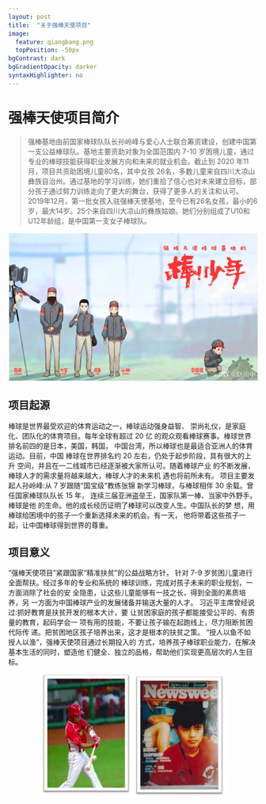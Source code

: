 ```yaml
---
layout: post
title:  "关于强棒天使项目"
image:
  feature: qiangbang.png
  topPosition: -50px
bgContrast: dark
bgGradientOpacity: darker
syntaxHighlighter: no
---
```

<!-- Source: [Wikipedia](https://en.wikipedia.org/wiki/Mickey_Mouse) -->

# 强棒天使项目简介

>强棒基地由前国家棒球队队长孙岭峰与爱心人士联合筹资建设，创建中国第一支公益棒球队。基地主要资助对象为全国范围内 7-10 岁困境儿童，通过专业的棒球技能获得职业发展方向和未来的就业机会。截止到 2020 年11月，项目共资助困境儿童80名，其中女孩 26名，多数儿童来自四川大凉山彝族自治州。通过基地的学习训练，她们重拾了信心也对未来建立目标，部分孩子通过努力训练走向了更大的舞台，获得了更多人的关注和认可。
2019年12月，第一批女孩入驻强棒天使基地，至今已有26名女孩，最小的6岁，最大14岁。25个来自四川大凉山的彝族姑娘。她们分别组成了U10和U12年龄组，是中国第一支女子棒球队。

<div  align="center">    
<img src="../assets/img/qiangbang.png" height = 300/>
</div>

## 项目起源

棒球是世界最受欢迎的体育运动之一，棒球运动强身益智、 崇尚礼仪，是家庭化、团队化的体育项目。每年全球有超过 20 亿 的观众观看棒球赛事。棒球世界排名前四的是日本，美国，韩国， 中国台湾，所以棒球也是最适合亚洲人的体育运动。目前，中国 棒球在世界排名约 20 左右，仍处于起步阶段，具有很大的上升 空间，并且在一二线城市已经逐渐被大家所认可。随着棒球产业 的不断发展，棒球人才的需求量将越来越大，棒球人才的未来机 遇也将前所未有。
项目主要发起人孙岭峰:从 7 岁跟随“国宝级”教练张锦 新学习棒球，与棒球相伴 30 余载。曾任国家棒球队队长 15 年， 连续三届亚洲盗垒王，国家队第一棒、当家中外野手。棒球是他 的生命。他的成长经历证明了棒球可以改变人生。中国队长的梦 想，用棒球给困境中的孩子一个重新选择未来的机会。有一天， 他将带着这些孩子一起，让中国棒球得到世界的尊重。

## 项目意义

“强棒天使项目”紧跟国家“精准扶贫”的公益战略方针， 针对 7-9 岁贫困儿童进行全面帮扶。经过多年的专业和系统的 棒球训练，完成对孩子未来的职业规划，一方面消除了社会的安 全隐患，让这些儿童能够有一技之长，得到全面的素质培养，另 一方面为中国棒球产业的发展储备并输送大量的人才。
习近平主席曾经说过:抓好教育是扶贫开发的根本大计，要 让贫困家庭的孩子都能接受公平的、有质量的教育，起码学会一 项有用的技能，不要让孩子输在起跑线上，尽力阻断贫困代际传 递。把贫困地区孩子培养出来，这才是根本的扶贫之策。
“授人以鱼不如授人以渔”，强棒天使项目通过长期投入的 方式，培养孩子棒球职业能力，在解决基本生活的同时，塑造他 们健全、独立的品格，帮助他们实现更高层次的人生目标。

<div  align="center">    
<img src="../assets/img/qiangbang2.png" height = 250/>
</div>